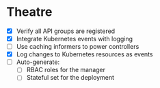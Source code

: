# Theatre

- [x] Verify all API groups are registered
- [x] Integrate Kubernetes events with logging
- [ ] Use caching informers to power controllers
- [x] Log changes to Kubernetes resources as events
- [ ] Auto-generate:
  - [ ] RBAC roles for the manager
  - [ ] Stateful set for the deployment
